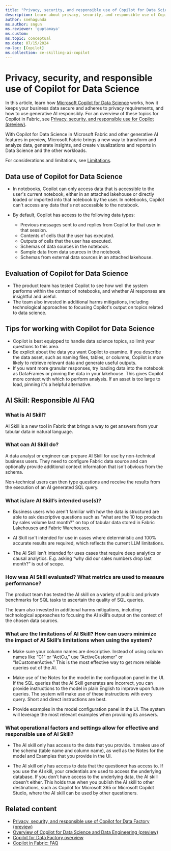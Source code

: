 ```yaml
---
title: "Privacy, security, and responsible use of Copilot for Data Science"
description: Learn about privacy, security, and responsible use of Copilot for Data Science in Microsoft Fabric.
author: snehagunda
ms.author: sngun
ms.reviewer: 'guptamaya'
ms.custom:
ms.topic: conceptual
ms.date: 07/15/2024
no-loc: [Copilot]
ms.collection: ce-skilling-ai-copilot
---
```


# Privacy, security, and responsible use of Copilot for Data Science

In this article, learn how [Microsoft Copilot for Data Science](../data-engineering/copilot-notebooks-overview.md) works, how it keeps your business data secure and adheres to privacy requirements, and how to use generative AI responsibly. For an overview of these topics for Copilot in Fabric, see [Privacy, security, and responsible use for Copilot (preview)](../fundamentals/copilot-privacy-security.md).

With Copilot for Data Science in Microsoft Fabric and other generative AI features in preview, Microsoft Fabric brings a new way to transform and analyze data, generate insights, and create visualizations and reports in Data Science and the other workloads.

For considerations and limitations, see [Limitations](../data-engineering/copilot-notebooks-overview.md#limitations).

## Data use of Copilot for Data Science

- In notebooks, Copilot can only access data that is accessible to the user's current notebook, either in an attached lakehouse or directly loaded or imported into that notebook by the user. In notebooks, Copilot can't access any data that's not accessible to the notebook.

- By default, Copilot has access to the following data types:

  - Previous messages sent to and replies from Copilot for that user in that session.
  - Contents of cells that the user has executed.
  - Outputs of cells that the user has executed.
  - Schemas of data sources in the notebook.
  - Sample data from data sources in the notebook.
  - Schemas from external data sources in an attached lakehouse.
    
## Evaluation of Copilot for Data Science
 
- The product team has tested Copilot to see how well the system performs within the context of notebooks, and whether AI responses are insightful and useful.
- The team also invested in additional harms mitigations, including technological approaches to focusing Copilot's output on topics related to data science.

## Tips for working with Copilot for Data Science

- Copilot is best equipped to handle data science topics, so limit your questions to this area.
- Be explicit about the data you want Copilot to examine. If you describe the data asset, such as naming files, tables, or columns, Copilot is more likely to retrieve relevant data and generate useful outputs.
- If you want more granular responses, try loading data into the notebook as DataFrames or pinning the data in your lakehouse. This gives Copilot more context with which to perform analysis. If an asset is too large to load, pinning it's a helpful alternative.

## AI Skill: Responsible AI FAQ

### What is AI Skill?

AI Skill is a new tool in Fabric that brings a way to get answers from your tabular data in natural language.

### What can AI Skill do? 

A data analyst or engineer can prepare AI Skill for use by non-technical business users. They need to configure Fabric data source and can optionally provide additional context information that isn't obvious from the schema.

Non-technical users can then type questions and receive the results from the execution of an AI generated SQL query.

### What is/are AI Skill’s intended use(s)?

- Business users who aren't familiar with how the data is structured are able to ask descriptive questions such as “what are the 10 top products by sales volume last month?" on top of tabular data stored in Fabric Lakehouses and Fabric Warehouses.

- AI Skill isn't intended for use in cases where deterministic and 100% accurate results are required, which reflects the current LLM limitations.

- The AI Skill isn't intended for uses cases that require deep analytics or causal analytics. E.g. asking “why did our sales numbers drop last month?” is out of scope. 

### How was AI Skill evaluated? What metrics are used to measure performance?

The product team has tested the AI skill on a variety of public and private benchmarks for SQL tasks to ascertain the quality of SQL queries.

The team also invested in additional harms mitigations, including technological approaches to focusing the AI skill’s output on the context of the chosen data sources.

### What are the limitations of AI Skill? How can users minimize the impact of AI Skill’s limitations when using the system?

- Make sure your column names are descriptive. Instead of using column names like “C1” or “ActCu,” use “ActiveCustomer” or “IsCustomerActive.” This is the most effective way to get more reliable queries out of the AI.

- Make use of the Notes for the model in the configuration panel in the UI. If the SQL queries that the AI Skill generates are incorrect, you can provide instructions to the model in plain English to improve upon future queries. The system will make use of these instructions with every query. Short and direct instructions are best.

- Provide examples in the model configuration panel in the UI. The system will leverage the most relevant examples when providing its answers.

### What operational factors and settings allow for effective and responsible use of AI Skill?

- The AI skill only has access to the data that you provide. It makes use of the schema (table name and column name), as well as the Notes for the model and Examples that you provide in the UI.

- The AI skill only has access to data that the questioner has access to. If you use the AI skill, your credentials are used to access the underlying database. If you don't have access to the underlying data, the AI skill doesn't either. This holds true when you publish the AI skill to other destinations, such as Copilot for Microsoft 365 or Microsoft Copilot Studio, where the AI skill can be used by other questioners.

## Related content

- [Privacy, security, and responsible use of Copilot for Data Factory (preview)](copilot-data-factory-privacy-security.md)
- [Overview of Copilot for Data Science and Data Engineering (preview)](../data-engineering/copilot-notebooks-overview.md)
- [Copilot for Data Factory overview](copilot-fabric-data-factory.md)
- [Copilot in Fabric: FAQ](copilot-faq-fabric.yml)
